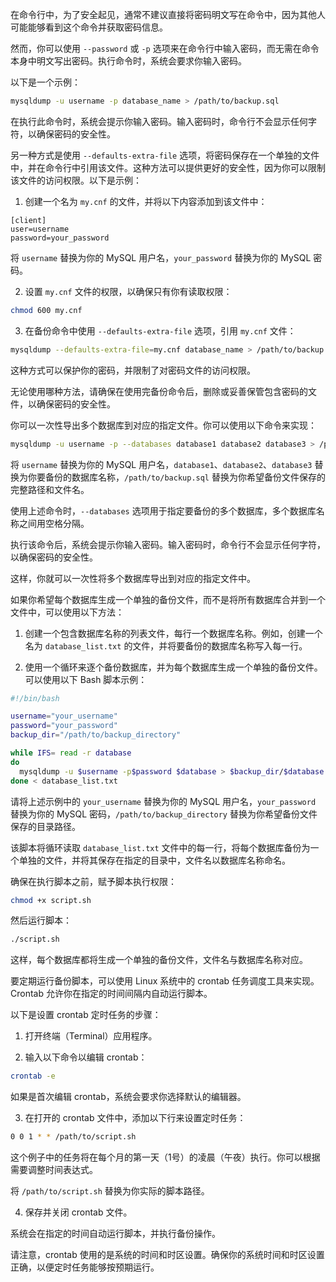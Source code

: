 在命令行中，为了安全起见，通常不建议直接将密码明文写在命令中，因为其他人可能能够看到这个命令并获取密码信息。

然而，你可以使用 `--password` 或 `-p` 选项来在命令行中输入密码，而无需在命令本身中明文写出密码。执行命令时，系统会要求你输入密码。

以下是一个示例：

```bash
mysqldump -u username -p database_name > /path/to/backup.sql
```

在执行此命令时，系统会提示你输入密码。输入密码时，命令行不会显示任何字符，以确保密码的安全性。

另一种方式是使用 `--defaults-extra-file` 选项，将密码保存在一个单独的文件中，并在命令行中引用该文件。这种方法可以提供更好的安全性，因为你可以限制该文件的访问权限。以下是示例：

1. 创建一个名为 `my.cnf` 的文件，并将以下内容添加到该文件中：
```
[client]
user=username
password=your_password
```

将 `username` 替换为你的 MySQL 用户名，`your_password` 替换为你的 MySQL 密码。

2. 设置 `my.cnf` 文件的权限，以确保只有你有读取权限：
```bash
chmod 600 my.cnf
```

3. 在备份命令中使用 `--defaults-extra-file` 选项，引用 `my.cnf` 文件：
```bash
mysqldump --defaults-extra-file=my.cnf database_name > /path/to/backup.sql
```

这种方式可以保护你的密码，并限制了对密码文件的访问权限。

无论使用哪种方法，请确保在使用完备份命令后，删除或妥善保管包含密码的文件，以确保密码的安全性。


你可以一次性导出多个数据库到对应的指定文件。你可以使用以下命令来实现：

```bash
mysqldump -u username -p --databases database1 database2 database3 > /path/to/backup.sql
```

将 `username` 替换为你的 MySQL 用户名，`database1`、`database2`、`database3` 替换为你要备份的数据库名称，`/path/to/backup.sql` 替换为你希望备份文件保存的完整路径和文件名。

使用上述命令时，`--databases` 选项用于指定要备份的多个数据库，多个数据库名称之间用空格分隔。

执行该命令后，系统会提示你输入密码。输入密码时，命令行不会显示任何字符，以确保密码的安全性。

这样，你就可以一次性将多个数据库导出到对应的指定文件中。





如果你希望每个数据库生成一个单独的备份文件，而不是将所有数据库合并到一个文件中，可以使用以下方法：

1. 创建一个包含数据库名称的列表文件，每行一个数据库名称。例如，创建一个名为 `database_list.txt` 的文件，并将要备份的数据库名称写入每一行。

2. 使用一个循环来逐个备份数据库，并为每个数据库生成一个单独的备份文件。可以使用以下 Bash 脚本示例：

```bash
#!/bin/bash

username="your_username"
password="your_password"
backup_dir="/path/to/backup_directory"

while IFS= read -r database
do
  mysqldump -u $username -p$password $database > $backup_dir/$database.sql
done < database_list.txt
```

请将上述示例中的 `your_username` 替换为你的 MySQL 用户名，`your_password` 替换为你的 MySQL 密码，`/path/to/backup_directory` 替换为你希望备份文件保存的目录路径。

该脚本将循环读取 `database_list.txt` 文件中的每一行，将每个数据库备份为一个单独的文件，并将其保存在指定的目录中，文件名以数据库名称命名。

确保在执行脚本之前，赋予脚本执行权限：
```bash
chmod +x script.sh
```

然后运行脚本：
```bash
./script.sh
```

这样，每个数据库都将生成一个单独的备份文件，文件名与数据库名称对应。





要定期运行备份脚本，可以使用 Linux 系统中的 crontab 任务调度工具来实现。Crontab 允许你在指定的时间间隔内自动运行脚本。

以下是设置 crontab 定时任务的步骤：

1. 打开终端（Terminal）应用程序。

2. 输入以下命令以编辑 crontab：
```bash
crontab -e
```

如果是首次编辑 crontab，系统会要求你选择默认的编辑器。

3. 在打开的 crontab 文件中，添加以下行来设置定时任务：
```bash
0 0 1 * * /path/to/script.sh
```

这个例子中的任务将在每个月的第一天（1号）的凌晨（午夜）执行。你可以根据需要调整时间表达式。

将 `/path/to/script.sh` 替换为你实际的脚本路径。

4. 保存并关闭 crontab 文件。

系统会在指定的时间自动运行脚本，并执行备份操作。

请注意，crontab 使用的是系统的时间和时区设置。确保你的系统时间和时区设置正确，以便定时任务能够按预期运行。

